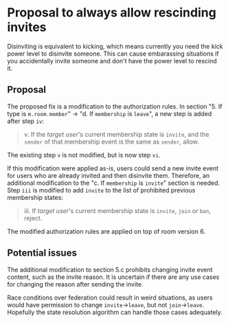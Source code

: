 # Proposal to always allow rescinding invites
Disinviting is equivalent to kicking, which means currently you need the kick
power level to disinvite someone. This can cause embarassing situations if you
accidentally invite someone and don't have the power level to rescind it.

## Proposal
The proposed fix is a modification to the authorization rules. In section
"5. If type is `m.room.member`" -> "d. If `membership` is `leave`", a new step
is added after step `iv`:

> v. If the *target user*'s current membership state is `invite`, and the `sender`
  of that membership event is the same as `sender`, allow.

The existing step `v` is not modified, but is now step `vi`.

If this modification were applied as-is, users could send a new invite event
for users who are already invited and then disinvite them. Therefore, an
additional modification to the "c. If `membership` is `invite`" section is
needed. Step `iii` is modified to add `invite` to the list of prohibited
previous membership states:

> iii. If *target user*'s current membership state is `invite`, `join` or `ban`, reject.

The modified authorization rules are applied on top of room version 6.

## Potential issues
The additional modification to section 5.c prohibits changing invite event
content, such as the invite reason. It is uncertain if there are any use cases
for changing the reason after sending the invite.

Race conditions over federation could result in weird situations, as users
would have permission to change `invite`->`leave`, but not `join`->`leave`.
Hopefully the state resolution algorithm can handle those cases adequately.

